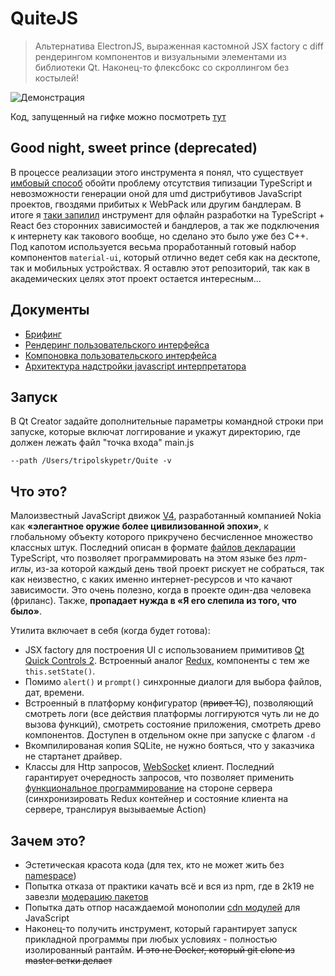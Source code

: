 
# QuiteJS

> Альтернатива ElectronJS, выраженная кастомной JSX factory с diff рендерингом компонентов и визуальными элементами из библиотеки Qt. Наконец-то флексбокс со скроллингом без костылей!

![Демонстрация](main.gif)

Код, запущенный на гифке можно посмотреть [тут](main.js)

## Good night, sweet prince (deprecated)

В процессе реализации этого инструмента я понял, что существует [имбовый способ](https://github.com/tripolskypetr/material-ui-umd/blob/master/packages/how-it-is-made/README.md) обойти проблему отсутствия типизации TypeScript и невозможности генерации оной для umd дистрибутивов JavaScript проектов, гвоздями прибитых к WebPack или другим бандлерам. В итоге я [таки запилил](https://github.com/tripolskypetr/material-ui-umd/blob/master/packages/form-generator-app/README.md) инструмент для офлайн разработки на TypeScript + React без сторонних зависимостей и бандлеров, а так же подключения к интернету как такового вообще, но сделано это было уже без C++. Под капотом используется весьма проработанный готовый набор компонентов `material-ui`, который отлично ведет себя как на десктопе, так и мобильных устройствах. Я оставлю этот репозиторий, так как в академических целях этот проект остается интересным...

## Документы
 - [Брифинг](docs/briefing.md)
 - [Рендеринг пользовательского интерфейса](docs/diff-render.md)
 - [Компоновка пользовательского интерфейса](docs/flex-layout.md)
 - [Архитектура надстройки javascript интерпретатора](docs/v4-addons.md)

## Запуск

В Qt Creator задайте дополнительные параметры командной строки при запуске, которые включат логгирование и укажут директорию, где должен лежать файл "точка входа" main.js

```
--path /Users/tripolskypetr/Quite -v
```

## Что это?

Малоизвестный JavaScript движок [V4](https://wiki.qt.io/V4), разработанный компанией Nokia как **«элегантное оружие более цивилизованной эпохи»**, к глобальному объекту которого прикручено бесчисленное множество классных штук. Последний описан в формате [файлов декларации](https://www.typescriptlang.org/docs/handbook/namespaces.html#ambient-namespaces) TypeScript, что позволяет программировать на этом языке без *npm-иглы*, из-за которой каждый день твой проект рискует не собраться, так как неизвестно, с каких именно интернет-ресурсов и что качают зависимости. Это очень полезно, когда в проекте один-два человека (фриланс). Также, **пропадает нужда в «Я его слепила из того, что было»**.

Утилита включает в себя (когда будет готова):

 - JSX factory для построения UI с использованием примитивов [Qt Quick Controls 2](https://doc.qt.io/qt-5/qtquickcontrols-index.html). Встроенный аналог [Redux](https://getinstance.info/articles/react/learning-react-redux/), компоненты с тем же `this.setState()`.
 - Помимо `alert()` и `prompt()` синхронные диалоги для выбора файлов, дат, времени.
 - Встроенный в платформу конфигуратор (~~привет 1C~~), позволяющий смотреть логи (все действия платформы логгируются чуть ли не до вызова функций), смотреть состояние приложения, смотреть древо компонентов. Доступен в отдельном окне при запуске с флагом `-d` 
 - Вкомпилированая копия SQLite, не нужно бояться, что у заказчика не стартанет драйвер.
 - Классы для Http запросов, [WebSocket](https://ru.wikipedia.org/wiki/WebSocket) клиент. Последний гарантирует очередность запросов, что позволяет применить [функциональное программирование](https://ru.wikipedia.org/wiki/Функциональное_программирование) на стороне сервера (синхронизировать Redux контейнер и состояние клиента на сервере, транслируя вызываемые Action)

## Зачем это?

 - Эстетическая красота кода (для тех, кто не может жить без [namespace](https://www.typescriptlang.org/docs/handbook/namespaces.html#namespaced-validators))
 - Попытка отказа от практики качать всё и вся из npm, где в 2k19 не завезли [модерацию пакетов](https://www.npmjs.com/search?q=hello-world)
 - Попытка дать отпор насаждаемой монополии [cdn модулей](https://ru.stackoverflow.com/questions/927526/Почему-NodeJS-так-долго-не-реализует-поддержку-модулей-ES6) для JavaScript
 - Наконец-то получить инструмент, который гарантирует запуск прикладной программы при любых условиях - полностью изолированный рантайм. ~~И это не Docker, который git clone из master ветки делает~~
